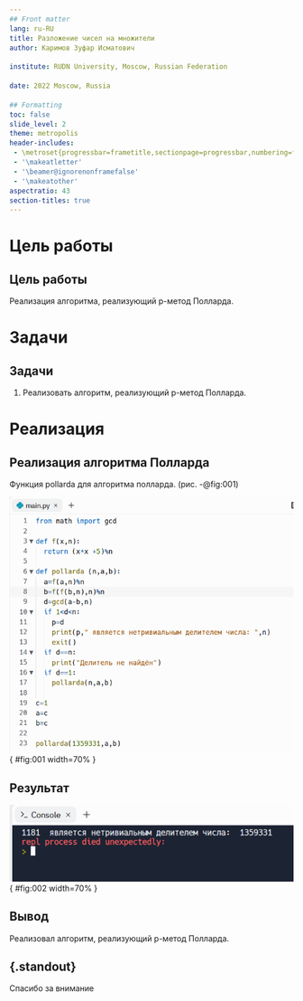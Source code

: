 ```yaml
---
## Front matter
lang: ru-RU
title: Разложение чисел на множители
author: Каримов Зуфар Исматович

institute: RUDN University, Moscow, Russian Federation

date: 2022 Moscow, Russia

## Formatting
toc: false
slide_level: 2
theme: metropolis
header-includes:
 - \metroset{progressbar=frametitle,sectionpage=progressbar,numbering=fraction}
 - '\makeatletter'
 - '\beamer@ignorenonframefalse'
 - '\makeatother'
aspectratio: 43
section-titles: true
---
```


# Цель работы

## Цель работы

Реализация алгоритма, реализующий p-метод Полларда.

# Задачи

## Задачи

1. Реализовать алгоритм, реализующий p-метод Полларда.



# Реализация

## Реализация алгоритма Полларда

Функция pollarda для алгоритма полларда. (рис. -@fig:001)

![Функция для алгоритма полларда](https://github.com/zikarimov/math-security/blob/master/lab06/images/1.png?raw=true){ #fig:001 width=70% }


## Результат

![Результат алгоритма](https://github.com/zikarimov/math-security/blob/master/lab06/images/2.png?raw=true){ #fig:002 width=70% }


## Вывод


Реализовал алгоритм, реализующий p-метод Полларда.

## {.standout}

Спасибо за внимание
